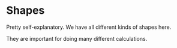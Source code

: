 # Shapes

Pretty self-explanatory. We have all different kinds of shapes here.

They are important for doing many different calculations.
